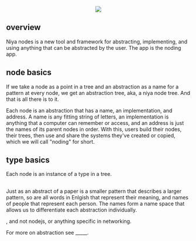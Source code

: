 <p align=center>
</br>
<img src="https://github.com/johans-work/niyanodes/assets/108384802/8db06b17-19a3-4a30-b5ac-0ebb34114648">
</br>
</p>

## overview

Niya nodes is a new tool and framework for abstracting, implementing, and using anything that can be abstracted by the user. The app is the noding app.

## node basics

If we take a node as a point in a tree and an abstraction as a name for a pattern at every node, we get an abstraction tree, aka, a niya node tree. And that is all there is to it. 

Each node is an abstraction that has a name, an implementation, and address. A name is any fitting string of letters, an implementation is anything that a computer can remember or access, and an address is just the names of its parent nodes in order. With this, users build their nodes, their trees, then use and share the systems they've created or copied, which we will call "noding" for short.
  
## type basics

Each node is an instance of a type in a tree. 



##

Just as an abstract of a paper is a smaller pattern that describes a larger pattern, so are all words in Enlgish that represent their meaning, and names of people that represent each person. The names form a name space that allows us to differentiate each abstraction individually.


, and not nodejs, or anything specific in networking.

For more on abstraction see _____.





